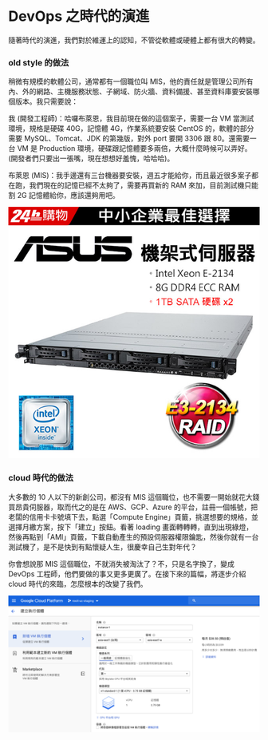 # DevOps 之時代的演進

隨著時代的演進，我們對於維運上的認知，不管從軟體或硬體上都有很大的轉變。

### old style 的做法

稍微有規模的軟體公司，通常都有一個職位叫 MIS，他的責任就是管理公司所有內、外的網路、主機服務狀態、子網域、防火牆、資料備援、甚至資料庫要安裝哪個版本。我只需要說：

我 (開發工程師)：哈囉布萊恩，我目前現在做的這個案子，需要一台 VM 當測試環境，規格是硬碟 40G，記憶體 4G，作業系統要安裝 CentOS 的，軟體的部分需要 MySQL、Tomcat、JDK 的第幾版，對外 port 要開 3306 跟 80。還需要一台 VM 是 Production 環境，硬碟跟記憶體要多兩倍，大概什麼時候可以弄好。(開發者們只要出一張嘴，現在想想好羞愧，哈哈哈)。

布萊恩 (MIS)：我手邊還有三台機器要安裝，週五才能給你，而且最近很多案子都在跑，我們現在的記憶已經不太夠了，需要再買新的 RAM 來加，目前測試機只能割 2G 記憶體給你，應該還夠用吧。

![](assets/rack-server.jpg)

### cloud 時代的做法

大多數的 10 人以下的新創公司，都沒有 MIS 這個職位，也不需要一開始就花大錢買昂貴伺服器，取而代之的是在 AWS、GCP、Azure 的平台，註冊一個帳號，把老闆的信用卡卡號填下去，點選「Compute Engine」頁籤，挑選想要的規格，並選擇月繳方案，按下「建立」按鈕。看著 loading 畫面轉轉轉，直到出現綠燈，然後再點到「AMI」頁籤，下載自動產生的預設伺服器權限鑰匙，然後你就有一台測試機了，是不是快到有點懷疑人生，很慶幸自己生對年代？

你會想說那 MIS 這個職位，不就消失被淘汰了？不，只是名字換了，變成 DevOps 工程師，他們要做的事又更多更廣了。在接下來的篇幅，將逐步介紹 cloud 時代的來臨，怎麼根本的改變了我們。

![](assets/create-vm.png)
